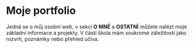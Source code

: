 # Moje portfolio  
Jedná se o můj osobní web, v sekci __O MNĚ__ a __OSTATNÍ__ můžete nalézt moje základní informace a projekty. V části škola mám soukromé záležitosti jako rozvrh, poznámky nebo přehled učiva.  

